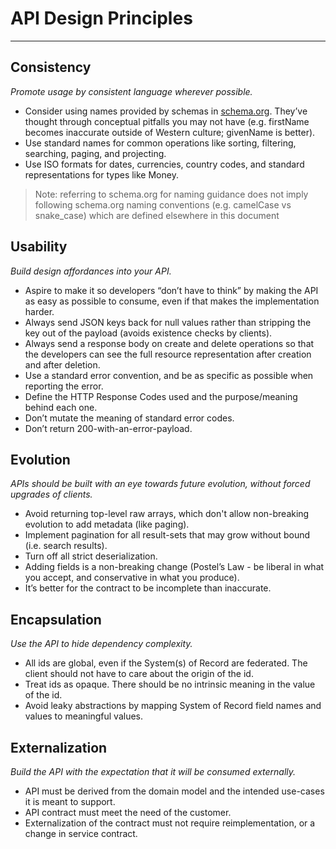 # API Design Principles

---

## Consistency

_Promote usage by consistent language wherever possible._

- Consider using names provided by schemas in [schema.org](https://schema.org).
They’ve thought through conceptual pitfalls you may not have (e.g. firstName becomes inaccurate outside of Western culture; givenName is better).
- Use standard names for common operations like sorting, filtering, searching, paging, and projecting.
- Use ISO formats for dates, currencies, country codes, and standard representations for types like Money.

> Note: referring to schema.org for naming guidance does not imply following schema.org naming conventions (e.g. camelCase vs snake_case) which are defined elsewhere in this document

## Usability

_Build design affordances into your API._

- Aspire to make it so developers “don’t have to think” by making the API as easy as possible to consume, even if that makes the implementation harder.
- Always send JSON keys back for null values rather than stripping the key out of the payload (avoids existence checks by clients).
- Always send a response body on create and delete operations so that the developers can see the full resource representation after creation and after deletion.
- Use a standard error convention, and be as specific as possible when reporting the error.
- Define the HTTP Response Codes used and the purpose/meaning behind each one.
- Don’t mutate the meaning of standard error codes.
- Don’t return 200-with-an-error-payload.

## Evolution

_APIs should be built with an eye towards future evolution, without forced upgrades of clients._

- Avoid returning top-level raw arrays, which don't allow non-breaking evolution to add metadata (like paging).
- Implement pagination for all result-sets that may grow without bound (i.e. search results).
- Turn off all strict deserialization.
- Adding fields is a non-breaking change (Postel’s Law - be liberal in what you accept, and conservative in what you produce).
- It’s better for the contract to be incomplete than inaccurate.

## Encapsulation

_Use the API to hide dependency complexity._

- All ids are global, even if the System(s) of Record are federated.
  The client should not have to care about the origin of the id.
- Treat ids as opaque.
  There should be no intrinsic meaning in the value of the id.
- Avoid leaky abstractions by mapping System of Record field names and values to meaningful values.

## Externalization

_Build the API with the expectation that it will be consumed externally._

- API must be derived from the domain model and the intended use-cases it is meant to support.
- API contract must meet the need of the customer.
- Externalization of the contract must not require reimplementation, or a change in service contract.

